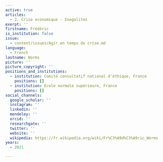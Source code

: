 ```yaml
---
active: true
articles:
  - 2. Crise economique - Inegalites
exerpt: ''
firstname: Frédéric
is_institution: false
issue:
  - content/issues/Agir en temps de crise.md
language:
  - French
lastname: Worms
picture: ''
picture_copyright: ''
positions_and_institutions:
  - institution: Comité consultatif national d'éthique, France
    positions: []
  - institution: Ecole normale supérieure, France
    positions: []
social_channels:
  google_scholar: ''
  instagram: ''
  linkedin: ''
  mendeley: ''
  orcid: ''
  researchgate: ''
  twitter: ''
  website: ''
  wikipedia: https://fr.wikipedia.org/wiki/Fr%C3%A9d%C3%A9ric_Worms
years:
  - 2021

---
```

